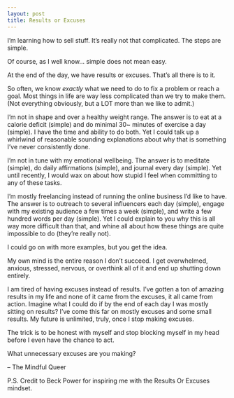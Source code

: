```yaml
---
layout: post
title: Results or Excuses
---
```


I’m learning how to sell stuff. It’s really not that complicated. The steps are simple.

Of course, as I well know... simple does not mean easy.

At the end of the day, we have results or excuses. That’s all there is to it.

So often, we know _exactly_ what we need to do to fix a problem or reach a goal. Most things in life are way less complicated than we try to make them. (Not everything obviously, but a LOT more than we like to admit.)

I’m not in shape and over a healthy weight range. The answer is to eat at a calorie deficit (simple) and do minimal 30~ minutes of exercise a day (simple). I have the time and ability to do both. Yet I could talk up a whirlwind of reasonable sounding explanations about why that is something I’ve never consistently done.

I’m not in tune with my emotional wellbeing. The answer is to meditate (simple), do daily affirmations (simple), and journal every day (simple). Yet until recently, I would wax on about how stupid I feel when committing to any of these tasks.

I’m mostly freelancing instead of running the online business I’d like to have. The answer is to outreach to several influencers each day (simple), engage with my existing audience a few times a week (simple), and write a few hundred words per day (simple). Yet I could explain to you why this is all way more difficult than that, and whine all about how these things are quite impossible to do (they’re really not). 

I could go on with more examples, but you get the idea. 

My own mind is the entire reason I don’t succeed. I get overwhelmed, anxious, stressed, nervous, or overthink all of it and end up shutting down entirely.

I am tired of having excuses instead of results. I’ve gotten a ton of amazing results in my life and none of it came from the excuses, it all came from action. Imagine what I could do if by the end of each day I was mostly sitting on results? I’ve come this far on mostly excuses and some small results. My future is unlimited, truly, once I stop making excuses.

The trick is to be honest with myself and stop blocking myself in my head before I even have the chance to act.

What unnecessary excuses are you making?

– The Mindful Queer

P.S. Credit to Beck Power for inspiring me with the Results Or Excuses mindset. 
